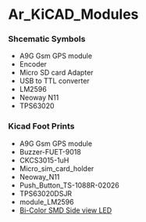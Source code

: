 # Ar_KiCAD_Modules

### Shcematic Symbols  
- A9G Gsm GPS module 
- Encoder 
- Micro SD card Adapter
- USB to TTL converter
- LM2596
- Neoway N11
- TPS63020

### Kicad Foot Prints 
- A9G Gsm GPS module
- Buzzer-FUET-9018
- CKCS3015-1uH
- Micro_sim_card_holder
- Neoway_N11
- Push_Button_TS-1088R-02026
- TPS63020DSJR
- module_LM2596
- [Bi-Color SMD Side view LED](https://evelta.com/1208-red-green-smd-led-side-view/)